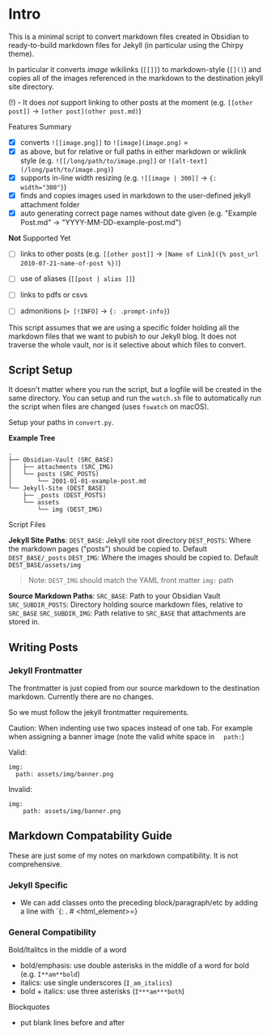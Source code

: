 
# Intro

This is a minimal script to convert markdown files created in Obsidian to ready-to-build markdown files for Jekyll (in particular using the Chirpy theme).  

In particular it converts _image_ wikilinks (`[[]]`) to markdown-style (`[]()`) and copies all of the images referenced in the markdown to the destination jekyll site directory. 

(!) - It does _not_ support linking to other posts at the moment (e.g.  `[[other post]]` → `[other post](other post.md)`)

Features Summary
- [x] converts  `![[image.png]]` to `![image](image.png)` =
- [x] as above, but for relative or full paths in either markdown or wikilink style (e.g. `![[/long/path/to/image.png]]` or `![alt-text](/long/path/to/image.png)`) 
- [x] supports in-line width resizing (e.g. `![[image | 300]]` → `{: width="300"}`)
- [x] finds and copies images used in markdown to the user-defined jekyll attachment folder
- [x] auto generating correct page names without date given (e.g. "Example Post.md" → "YYYY-MM-DD-example-post.md")

**Not** Supported Yet
- [ ] links to other posts (e.g. `[[other post]]` → `[Name of Link]({% post_url 2010-07-21-name-of-post %})`) 
- [ ] use of aliases (`[[post | alias ]]`)
- [ ] links to pdfs or csvs
- [ ] admonitions (`> [!INFO]` → `{: .prompt-info}`)


This script assumes that we are using a specific folder holding all the markdown files that we want to pubish to our Jekyll blog. It does not traverse the whole vault, nor is it selective about which files to convert.

## Script Setup

It doesn't matter where you run the script, but a logfile will be created in the same directory. You can setup and run the `watch.sh` file to automatically run the script when files are changed (uses `fswatch` on macOS).

Setup your paths in `convert.py`.

**Example Tree**
```
.
├── Obsidian-Vault (SRC_BASE)
│   ├── attachments (SRC_IMG)
│   └── posts (SRC_POSTS)
│       └── 2001-01-01-example-post.md
└── Jekyll-Site (DEST_BASE)
    ├── _posts (DEST_POSTS)
    └── assets
        └── img (DEST_IMG)
```

Script Files

**Jekyll Site Paths**:
`DEST_BASE`: Jekyll site root directory
`DEST_POSTS`: Where the markdown pages ("posts") should be copied to. Default `DEST_BASE/_posts`
`DEST_IMG`: Where the images should be copied to. Default `DEST_BASE/assets/img`

> Note: `DEST_IMG` should match the YAML front matter `img:` path 

**Source Markdown Paths**:
`SRC_BASE`: Path to your Obsidian Vault
`SRC_SUBDIR_POSTS`: Directory holding source markdown files, relative to `SRC_BASE`
`SRC_SUBDIR_IMG`: Path relative to `SRC_BASE` that attachments are stored in.

## Writing Posts

### Jekyll Frontmatter

The frontmatter is just copied from our source markdown to the destination markdown. Currently there are no changes.

So we must follow the jekyll frontmatter requirements.

Caution: When indenting use two spaces instead of one tab. For example when assigning a banner image (note the valid white space in `  path:`)

Valid:
```
img: 
  path: assets/img/banner.png
```

Invalid:
```
img:
    path: assets/img/banner.png
```


## Markdown Compatability Guide

These are just some of my notes on markdown compatibility. It is not comprehensive.

### Jekyll Specific
- We can add classes onto the preceding block/paragraph/etc by adding a line with `{: .<classes> #<tags> <html_element>=<value>} 


### General Compatibility

Bold/Italitcs in the middle of a word
- bold/emphasis: use double asterisks in the middle of a word for bold (e.g. `I**am**bold`)
- italics: use single underscores (`I_am_italics`)
- bold + italics: use three asterisks (`I***am***both`)

Blockquotes
- put blank lines before and after
 
